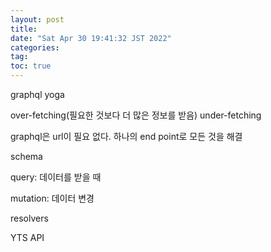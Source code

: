 ```yaml
---
layout: post
title:
date: "Sat Apr 30 19:41:32 JST 2022"
categories:
tag:
toc: true
---
```


graphql yoga

over-fetching(필요한 것보다 더 많은 정보를 받음)
under-fetching

graphql은 url이 필요 없다.
하나의 end point로 모든 것을 해결

schema

query: 데이터를 받을 때

mutation: 데이터 변경

resolvers

YTS API
